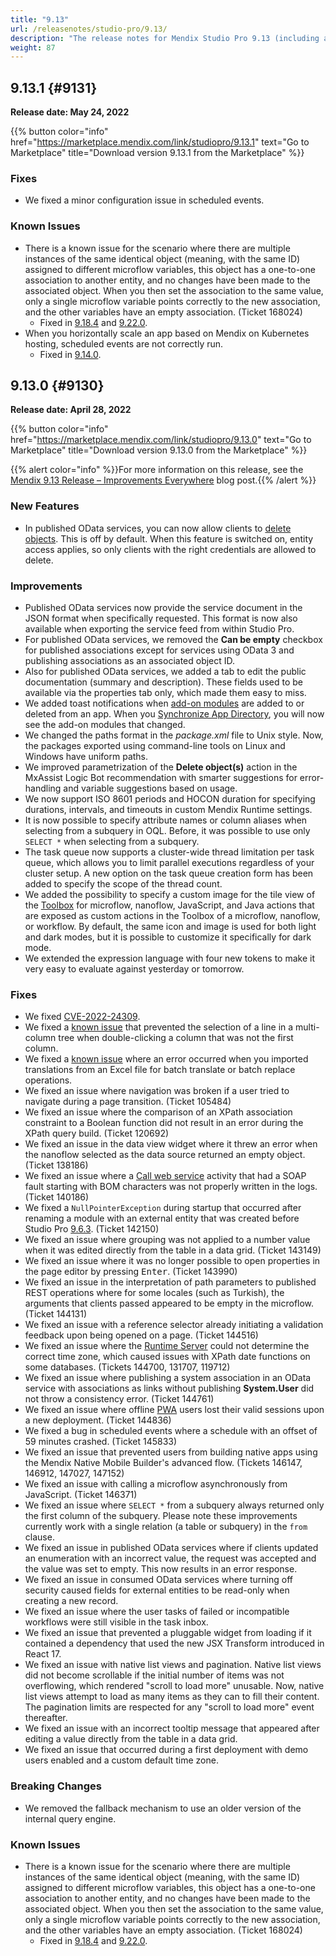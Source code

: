 ```yaml
---
title: "9.13"
url: /releasenotes/studio-pro/9.13/
description: "The release notes for Mendix Studio Pro 9.13 (including all patches) with details on new features, bug fixes, and known issues."
weight: 87
---
```


## 9.13.1 {#9131}

**Release date: May 24, 2022**

{{% button color="info" href="https://marketplace.mendix.com/link/studiopro/9.13.1" text="Go to Marketplace" title="Download version 9.13.1 from the Marketplace" %}}

### Fixes

* We fixed a minor configuration issue in scheduled events.

### Known Issues

* There is a known issue for the scenario where there are multiple instances of the same identical object (meaning, with the same ID) assigned to different microflow variables, this object has a one-to-one association to another entity, and no changes have been made to the associated object. When you then set the association to the same value, only a single microflow variable points correctly to the new association, and the other variables have an empty association. (Ticket 168024)
    * Fixed in [9.18.4](/releasenotes/studio-pro/9.18/#168024) and [9.22.0](/releasenotes/studio-pro/9.22/#168024).
* <a id="ki-639"></a>When you horizontally scale an app based on Mendix on Kubernetes hosting, scheduled events are not correctly run.
    * Fixed in [9.14.0](/releasenotes/studio-pro/9.14/#639).

## 9.13.0 {#9130}

**Release date: April 28, 2022**

{{% button color="info" href="https://marketplace.mendix.com/link/studiopro/9.13.0" text="Go to Marketplace" title="Download version 9.13.0 from the Marketplace" %}}

{{% alert color="info" %}}For more information on this release, see the [Mendix 9.13 Release – Improvements Everywhere](https://www.mendix.com/blog/mendix-9-13-release-improvements-everywhere/) blog post.{{% /alert %}}

### New Features

* In published OData services, you can now allow clients to [delete objects](/refguide9/published-odata-resource/#deletable). This is off by default. When this feature is switched on, entity access applies, so only clients with the right credentials are allowed to delete.

### Improvements

* Published OData services now provide the service document in the JSON format when specifically requested. This format is now also available when exporting the service feed from within Studio Pro.
* For published OData services, we removed the **Can be empty** checkbox for published associations except for services using OData 3 and publishing associations as an associated object ID.
* Also for published OData services, we added a tab to edit the public documentation (summary and description). These fields used to be available via the properties tab only, which made them easy to miss.
* We added toast notifications when [add-on modules](/refguide9/configure-add-on-and-solution-modules/) are added to or deleted from an app. When you [Synchronize App Directory](/refguide9/app-menu/#synchronize), you will now see the add-on modules that changed.
* We changed the paths format in the *package.xml* file to Unix style. Now, the packages exported using command-line tools on Linux and Windows have uniform paths.
* We improved parametrization of the **Delete object(s)** action in the MxAssist Logic Bot recommendation with smarter suggestions for error-handling and variable suggestions based on usage.
* We now support ISO 8601 periods and HOCON duration for specifying durations, intervals, and timeouts in custom Mendix Runtime settings.
* It is now possible to specify attribute names or column aliases when selecting from a subquery in OQL. Before, it was possible to use only `SELECT *`  when selecting from a subquery.
* The task queue now supports a cluster-wide thread limitation per task queue, which allows you to limit parallel executions regardless of your cluster setup. A new option on the task queue creation form has been added to specify the scope of the thread count. 
* We added the possibility to specify a custom image for the tile view of the [Toolbox](/refguide9/view-menu/#toolbox) for microflow, nanoflow, JavaScript, and Java actions that are exposed as custom actions in the Toolbox of a microflow, nanoflow, or workflow. By default, the same icon and image is used for both light and dark modes, but it is possible to customize it specifically for dark mode.
* We extended the expression language with four new tokens to make it very easy to evaluate against yesterday or tomorrow.

### Fixes

* We fixed [CVE-2022-24309](/releasenotes/security-advisories/#24309).
* <a id="2047"></a>We fixed a [known issue](/releasenotes/studio-pro/9.11/#ki-2047) that prevented the selection of a line in a multi-column tree when double-clicking a column that was not the first column.
* <a id="1515"></a>We fixed a [known issue](/releasenotes/studio-pro/9.12/#ki-1515) where an error occurred when you imported translations from an Excel file for batch translate or batch replace operations.
* We fixed an issue where navigation was broken if a user tried to navigate during a page transition. (Ticket 105484)
* We fixed an issue where the comparison of an XPath association constraint to a Boolean function did not result in an error during the XPath query build. (Ticket 120692)
* We fixed an issue in the data view widget where it threw an error when the nanoflow selected as the data source returned an empty object. (Ticket 138186)
* We fixed an issue where a [Call web service](/refguide9/call-web-service-action/) activity that had a SOAP fault starting with BOM characters was not properly written in the logs. (Ticket 140186)
* We fixed a `NullPointerException` during startup that occurred after renaming a module with an external entity that was created before Studio Pro [9.6.3](/releasenotes/studio-pro/9.6/#963). (Ticket 142150)
* We fixed an issue where grouping was not applied to a number value when it was edited directly from the table in a data grid. (Ticket 143149)
* We fixed an issue where it was no longer possible to open properties in the page editor by pressing <kbd>Enter</kbd>. (Ticket 143990)
* We fixed an issue in the interpretation of path parameters to published REST operations where for some locales (such as Turkish), the arguments that clients passed appeared to be empty in the microflow. (Ticket 144131)
* We fixed an issue with a reference selector already initiating a validation feedback upon being opened on a page. (Ticket 144516)
* We fixed an issue where the [Runtime Server](/refguide9/runtime-server/) could not determine the correct time zone, which caused issues with XPath date functions on some databases. (Tickets 144700, 131707, 119712)
* We fixed an issue where publishing a system association in an OData service with associations as links without publishing **System.User** did not throw a consistency error. (Ticket 144761)
* We fixed an issue where offline [PWA](/refguide9/progressive-web-app/) users lost their valid sessions upon a new deployment. (Ticket 144836)
* We fixed a bug in scheduled events where a schedule with an offset of 59 minutes crashed. (Ticket 145833)
* We fixed an issue that prevented users from building native apps using the Mendix Native Mobile Builder's advanced flow. (Tickets 146147, 146912, 147027, 147152)
* We fixed an issue with calling a microflow asynchronously from JavaScript. (Ticket 146371)
* We fixed an issue where `SELECT *` from a subquery always returned only the first column of the subquery. Please note these improvements currently work with a single relation (a table or subquery) in the `from` clause.
* We fixed an issue in published OData services where if clients updated an enumeration with an incorrect value, the request was accepted and the value was set to empty. This now results in an error response.
* We fixed an issue in consumed OData services where turning off security caused fields for external entities to be read-only when creating a new record.
* We fixed an issue where the user tasks of failed or incompatible workflows were still visible in the task inbox.
* We fixed an issue that prevented a pluggable widget from loading if it contained a dependency that used the new JSX Transform introduced in React 17.
* We fixed an issue with native list views and pagination. Native list views did not become scrollable if the initial number of items was not overflowing, which rendered "scroll to load more" unusable. Now, native list views attempt to load as many items as they can to fill their content. The pagination limits are respected for any "scroll to load more" event thereafter.
* We fixed an issue with an incorrect tooltip message that appeared after editing a value directly from the table in a data grid.
* We fixed an issue that occurred during a first deployment with demo users enabled and a custom default time zone.

### Breaking Changes

* We removed the fallback mechanism to use an older version of the internal query engine.

### Known Issues

* There is a known issue for the scenario where there are multiple instances of the same identical object (meaning, with the same ID) assigned to different microflow variables, this object has a one-to-one association to another entity, and no changes have been made to the associated object. When you then set the association to the same value, only a single microflow variable points correctly to the new association, and the other variables have an empty association. (Ticket 168024)
    * Fixed in [9.18.4](/releasenotes/studio-pro/9.18/#168024) and [9.22.0](/releasenotes/studio-pro/9.22/#168024).

